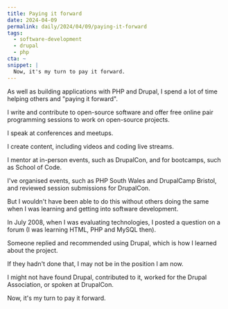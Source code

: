 ```yaml
---
title: Paying it forward
date: 2024-04-09
permalink: daily/2024/04/09/paying-it-forward
tags:
  - software-development
  - drupal
  - php
cta: ~
snippet: |
  Now, it's my turn to pay it forward.
---
```


As well as building applications with PHP and Drupal, I spend a lot of time helping others and "paying it forward".

I write and contribute to open-source software and offer free online pair programming sessions to work on open-source projects.

I speak at conferences and meetups.

I create content, including videos and coding live streams.

I mentor at in-person events, such as DrupalCon, and for bootcamps, such as School of Code.

I've organised events, such as PHP South Wales and DrupalCamp Bristol, and reviewed session submissions for DrupalCon.

But I wouldn't have been able to do this without others doing the same when I was learning and getting into software development.

In July 2008, when I was evaluating technologies, I posted a question on a forum (I was learning HTML, PHP and MySQL then).

Someone replied and recommended using Drupal, which is how I learned about the project.

If they hadn't done that, I may not be in the position I am now.

I might not have found Drupal, contributed to it, worked for the Drupal Association, or spoken at DrupalCon.

Now, it's my turn to pay it forward.
